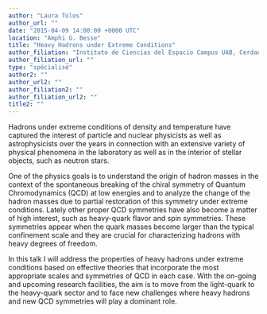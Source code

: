 ```yaml
---
author: "Laura Tolos"
author_url: ""
date: "2015-04-09 14:00:00 +0000 UTC"
location: "Amphi G. Besse"
title: "Heavy Hadrons under Extreme Conditions"
author_filiation: "Instituto de Ciencias del Espacio Campus UAB, Cerdanyola del Vallés, Espagne"
author_filiation_url: ""
type: "spécialisé"
author2: ""
author_url2: ""
author_filiation2: ""
author_filiation_url2: ""
title2: ""
---
```

Hadrons under extreme conditions of density and temperature have captured the interest of particle and nuclear physicists as well as astrophysicists over the years in connection with an extensive variety of physical phenomena in the laboratory as well as in the interior of stellar objects, such as neutron stars.

One of the physics goals is to understand the origin of hadron masses in the context of the spontaneous breaking of the chiral symmetry of Quantum Chromodynamics (QCD) at low energies and to analyze the change of the hadron masses due to partial restoration of this symmetry under extreme conditions. Lately other proper QCD symmetries have also become a matter of high interest, such as heavy-quark flavor and spin symmetries. These symmetries appear when the quark masses become larger than the typical confinement scale and they are crucial for characterizing hadrons with heavy degrees of freedom.

In this talk I will address the properties of heavy hadrons under extreme conditions based on effective theories that incorporate the most appropriate scales and symmetries of QCD in each case. With the on-going and upcoming research facilities, the aim is to move from the light-quark to the heavy-quark sector and to face new challenges where heavy hadrons and new QCD symmetries will play a dominant role.

